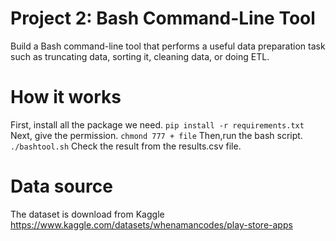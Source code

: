 # Project 2: Bash Command-Line Tool
  Build a Bash command-line tool that performs a useful data preparation task such as truncating data, sorting it, cleaning data, or doing ETL. 
# How it works
  First, install all the package we need.
  ```pip install -r requirements.txt```
  Next, give the permission.
  ```chmond 777 + file```
  Then,run the bash script.
  ```./bashtool.sh```
  Check the result from the results.csv file.
  
# Data source
  The dataset is download from Kaggle https://www.kaggle.com/datasets/whenamancodes/play-store-apps
  
  
 
